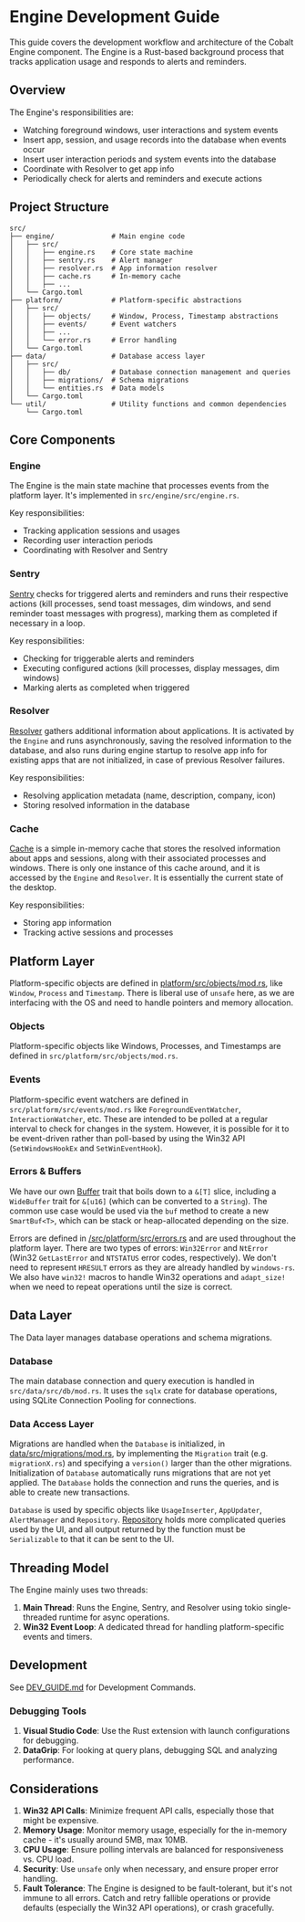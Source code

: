 # Engine Development Guide

This guide covers the development workflow and architecture of the Cobalt Engine component. The Engine is a Rust-based background process that tracks application usage and responds to alerts and reminders.

## Overview

The Engine's responsibilities are:
- Watching foreground windows, user interactions and system events
- Insert app, session, and usage records into the database when events occur
- Insert user interaction periods and system events into the database
- Coordinate with Resolver to get app info
- Periodically check for alerts and reminders and execute actions

## Project Structure

```
src/
├── engine/              # Main engine code
│   ├── src/
│   │   ├── engine.rs    # Core state machine
│   │   ├── sentry.rs    # Alert manager
│   │   ├── resolver.rs  # App information resolver
│   │   ├── cache.rs     # In-memory cache
│   │   ├── ...
│   └── Cargo.toml
├── platform/            # Platform-specific abstractions
│   ├── src/
│   │   ├── objects/     # Window, Process, Timestamp abstractions
│   │   ├── events/      # Event watchers
│   │   ├── ...
│   │   └── error.rs     # Error handling
│   └── Cargo.toml
├── data/                # Database access layer
│   ├── src/
│   │   ├── db/          # Database connection management and queries
│   │   ├── migrations/  # Schema migrations
│   │   └── entities.rs  # Data models
│   └── Cargo.toml
└── util/                # Utility functions and common dependencies
    └── Cargo.toml
```

## Core Components

### Engine

The Engine is the main state machine that processes events from the platform layer. It's implemented in `src/engine/src/engine.rs`.

Key responsibilities:
- Tracking application sessions and usages
- Recording user interaction periods
- Coordinating with Resolver and Sentry

### Sentry

[Sentry](/src/engine/src/sentry.rs) checks for triggered alerts and reminders and runs their respective actions (kill processes, send toast messages, dim windows, and send reminder toast messages with progress), marking them as completed if necessary in a loop.

Key responsibilities:
- Checking for triggerable alerts and reminders
- Executing configured actions (kill processes, display messages, dim windows)
- Marking alerts as completed when triggered

### Resolver

[Resolver](/src/engine/src/resolver.rs) gathers additional information about applications. It is activated by the `Engine` and runs asynchronously, saving the resolved information to the database, and also runs during engine startup to resolve app info for existing apps that are not initialized, in case of previous Resolver failures.

Key responsibilities:
- Resolving application metadata (name, description, company, icon)
- Storing resolved information in the database

### Cache

[Cache](/src/engine/src/cache.rs) is a simple in-memory cache that stores the resolved information about apps and sessions, along with their associated processes and windows. There is only one instance of this cache around, and it is accessed by the `Engine` and `Resolver`.
It is essentially the current state of the desktop.

Key responsibilities:
- Storing app information
- Tracking active sessions and processes

## Platform Layer

Platform-specific objects are defined in [platform/src/objects/mod.rs](/src/platform/src/objects/mod.rs), like `Window`, `Process` and `Timestamp`. There is liberal use of `unsafe` here, as we are interfacing with the OS and need to handle pointers and memory allocation. 

### Objects

Platform-specific objects like Windows, Processes, and Timestamps are defined in `src/platform/src/objects/mod.rs`.

### Events

Platform-specific event watchers are defined in `src/platform/src/events/mod.rs` like `ForegroundEventWatcher`, `InteractionWatcher`, etc.
These are intended to be polled at a regular interval to check for changes in the system. However, it is possible for it to be event-driven rather than poll-based by using the Win32 API (`SetWindowsHookEx` and `SetWinEventHook`).

### Errors & Buffers

We have our own [Buffer](/src/platform/src/buf.rs) trait that boils down to a `&[T]` slice, including a `WideBuffer` trait for `&[u16]` (which can be converted to a `String`). The common use case would be used via the `buf` method to create a new `SmartBuf<T>`, which can be stack or heap-allocated depending on the size.

Errors are defined in [/src/platform/src/errors.rs](/src/platform/src/error.rs) and are used throughout the platform layer.
There are two types of errors: `Win32Error` and `NtError` (Win32 `GetLastError` and `NTSTATUS` error codes, respectively). We don't need to represent `HRESULT` errors as they are already handled by `windows-rs`. We also have `win32!` macros to handle Win32 operations and `adapt_size!` when we need to repeat operations until the size is correct.

## Data Layer

The Data layer manages database operations and schema migrations.

### Database

The main database connection and query execution is handled in `src/data/src/db/mod.rs`. It uses the `sqlx` crate for database operations,
using SQLite Connection Pooling for connections.

### Data Access Layer
Migrations are handled when the `Database` is initialized, in [data/src/migrations/mod.rs](/src/data/src/migrations/mod.rs), by implementing the `Migration` trait (e.g. `migrationX.rs`) and specifying a `version()` larger than the other migrations. Initialization of `Database` automatically runs migrations that are not yet applied. The `Database` holds
the connection and runs the queries, and is able to create new transactions.

`Database` is used by specific objects like `UsageInserter`, `AppUpdater`, `AlertManager` and `Repository`. [Repository](/src/data/src/db/repo.rs) holds more
complicated queries used by the UI, and all output returned by the function must be `Serializable` to that it can be sent to the UI.

## Threading Model

The Engine mainly uses two threads:

1. **Main Thread**: Runs the Engine, Sentry, and Resolver using tokio single-threaded runtime for async operations.
2. **Win32 Event Loop**: A dedicated thread for handling platform-specific events and timers.

## Development
See [DEV_GUIDE.md](DEV_GUIDE.md) for Development Commands.

### Debugging Tools

1. **Visual Studio Code**: Use the Rust extension with launch configurations for debugging.
1. **DataGrip**: For looking at query plans, debugging SQL and analyzing performance.

## Considerations

1. **Win32 API Calls**: Minimize frequent API calls, especially those that might be expensive.
1. **Memory Usage**: Monitor memory usage, especially for the in-memory cache - it's usually around 5MB, max 10MB.
1. **CPU Usage**: Ensure polling intervals are balanced for responsiveness vs. CPU load.
1. **Security**: Use `unsafe` only when necessary, and ensure proper error handling.
1. **Fault Tolerance**: The Engine is designed to be fault-tolerant, but it's not immune to all errors. Catch and retry fallible operations or provide defaults (especially the Win32 API operations), or crash gracefully.
